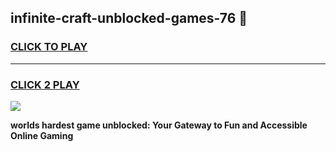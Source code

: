
## infinite-craft-unblocked-games-76 👋
<h3>
<a href="https://premium.freeplayer.one?title=infinite-craft-unblocked-games-76&ref=14F">CLICK TO PLAY</a></h3>
<hr>

<h3>
<a href="https://premium.freeplayer.one?title=infinite-craft-unblocked-games-76&ref=14F">CLICK 2 PLAY</a>
  
</h3>

<a href="https://premium.freeplayer.one?title=infinite-craft-unblocked-games-76&ref=12F/"><img src="https://clearcache.store/games.png"></a>


**worlds hardest game unblocked: Your Gateway to Fun and Accessible Online Gaming**
